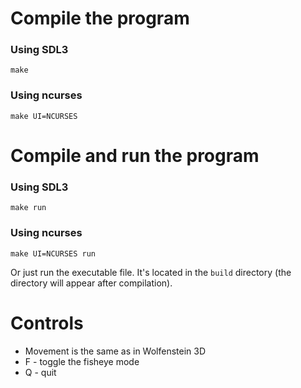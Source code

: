 # Compile the program
### Using SDL3
```make```
### Using ncurses
```make UI=NCURSES```

# Compile and run the program
### Using SDL3
```make run```
### Using ncurses
```make UI=NCURSES run```

Or just run the executable file. It's located in the `build` directory (the directory will appear after compilation).

# Controls
- Movement is the same as in Wolfenstein 3D
- F - toggle the fisheye mode
- Q - quit